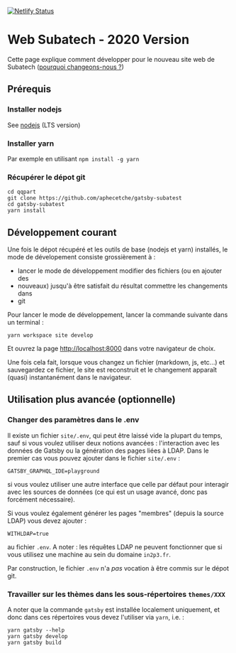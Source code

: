 [![Netlify Status](https://api.netlify.com/api/v1/badges/44ba4275-4a3e-4925-a947-a231d783f8e9/deploy-status)](https://app.netlify.com/sites/goofy-albattani-17085e/deploys)

# Web Subatech - 2020 Version

Cette page explique comment développer pour le nouveau site web de Subatech
([pourquoi changeons-nous ?](./CMS-vs-SSG.md))

## Prérequis

### Installer nodejs

See [nodejs](https://nodejs.org/en/) (LTS version)

### Installer yarn

Par exemple en utilisant `npm install -g yarn`

### Récupérer le dépot git

    cd qqpart
    git clone https://github.com/aphecetche/gatsby-subatest
    cd gatsby-subatest
    yarn install

## Développement courant

Une fois le dépot récupéré et les outils de base (nodejs et yarn)
installés, le mode de dévelopement consiste grossièrement à :

- lancer le mode de développement modifier des fichiers (ou en ajouter des
- nouveaux) jusqu'à être satisfait du résultat commettre les changements dans
- git

Pour lancer le mode de développement, lancer la commande suivante dans un
terminal :

```shell
yarn workspace site develop
```

Et ouvrez la page <http://localhost:8000> dans votre
navigateur de choix.

Une fois cela fait, lorsque vous changez un fichier (markdown, js, etc...) et
sauvegardez ce fichier, le site est reconstruit et le changement apparaît
(quasi) instantanément dans le navigateur.

## Utilisation plus avancée (optionnelle) 

### Changer des paramètres dans le .env

Il existe un fichier `site/.env`, qui peut être laissé vide la plupart du temps, sauf si vous voulez
utiliser deux notions avancées : l'interaction avec les données de Gatsby
ou la génération des pages liées à LDAP. Dans le premier cas vous pouvez
ajouter dans le fichier `site/.env` :

    GATSBY_GRAPHQL_IDE=playground

si vous voulez utiliser une autre interface que celle par défaut pour interagir
avec les sources de données (ce qui est un usage avancé, donc pas forcément
nécessaire).

Si vous voulez également générer les pages "membres" (depuis la source LDAP)
vous devez ajouter :

    WITHLDAP=true

au fichier `.env`. A noter : les réquêtes LDAP ne peuvent fonctionner que si
vous utilisez une machine au sein du domaine `in2p3.fr`.

Par construction, le fichier `.env` n'a _pas_ vocation à être commis sur le
dépot git.

### Travailler sur les thèmes dans les sous-répertoires `themes/XXX`

A noter que la commande `gatsby` est installée localement uniquement, et donc dans ces répertoires vous devez
 l'utiliser via `yarn`, i.e. :

 ```shell
 yarn gatsby --help
 yarn gatsby develop
 yarn gatsby build
 ```
